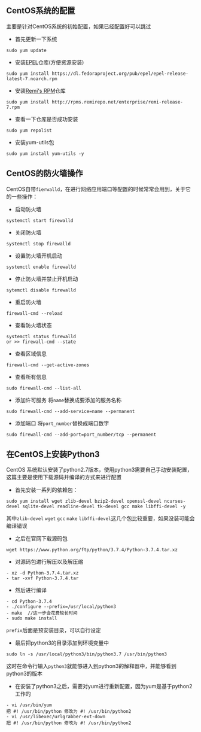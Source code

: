 ## CentOS系统的配置

主要是针对CentOS系统的初始配置，如果已经配置好可以跳过

- 首先更新一下系统
```
sudo yum update
```

- 安装[EPEL](https://fedoraproject.org/wiki/EPEL)仓库(方便资源安装)
```
sudo yum install https://dl.fedoraproject.org/pub/epel/epel-release-latest-7.noarch.rpm
```

- 安装[Remi's RPM](https://rpms.remirepo.net/)仓库
```
sudo yum install http://rpms.remirepo.net/enterprise/remi-release-7.rpm
```

- 查看一下仓库是否成功安装
```
sudo yum repolist
```

- 安装yum-utils包
```
sudo yum install yum-utils -y
```

## CentOS的防火墙操作

CentOS自带`fierwalld`，在进行网络应用端口等配置的时候常常会用到，关于它的一些操作：

- 启动防火墙
```
systemctl start firewalld 
```

- 关闭防火墙
```
systemctl stop firewalld 
```

- 设置防火墙开机启动
```
systemctl enable firewalld
```

- 停止防火墙并禁止开机启动
```
sytemctl disable firewalld 
```

- 重启防火墙
```
firewall-cmd --reload
```

- 查看防火墙状态
```
systemctl status firewalld
or >> firewall-cmd --state
```

- 查看区域信息
```
firewall-cmd --get-active-zones
```

- 查看所有信息
```
sudo firewall-cmd --list-all
```

- 添加许可服务
将`name`替换成要添加的服务名称
```
sudo firewall-cmd --add-service=name --permanent
```

- 添加端口
将`port_number`替换成端口数字
```
sudo firewall-cmd --add-port=port_number/tcp --permanent
```


## 在CentOS上安装Python3

CentOS 系统默认安装了python2.7版本，使用python3需要自己手动安装配置，这篇主要是使用下载源码并编译的方式来进行配置

- 首先安装一系列的依赖包：
```
sudo yum install wget zlib-devel bzip2-devel openssl-devel ncurses-devel sqlite-devel readline-devel tk-devel gcc make libffi-devel -y
```
其中`zlib-devel` `wget` `gcc` `make` `libffi-devel`这几个包比较重要，如果没装可能会编译错误

- 之后在官网下载源码包
```
wget https://www.python.org/ftp/python/3.7.4/Python-3.7.4.tar.xz
```

- 对源码包进行解压以及解压缩
```
- xz -d Python-3.7.4.tar.xz
- tar -xvf Python-3.7.4.tar
```

- 然后进行编译
```
- cd Python-3.7.4
- ./configure --prefix=/usr/local/python3
- make  //这一步会花费较长时间
- sudo make install
```
`prefix`后面是预安装目录，可以自行设定

- 最后把python3的目录添加到环境变量中
```
sudo ln -s /usr/local/python3/bin/python3.7 /usr/bin/python3
```

这时在命令行输入`python3`就能够进入到python3的解释器中，并能够看到python3的版本

- 在安装了python3之后，需要对yum进行重新配置，因为yum是基于python2工作的
```
- vi /usr/bin/yum 
把 #! /usr/bin/python 修改为 #! /usr/bin/python2 
- vi /usr/libexec/urlgrabber-ext-down 
把 #! /usr/bin/python 修改为 #! /usr/bin/python2
```
